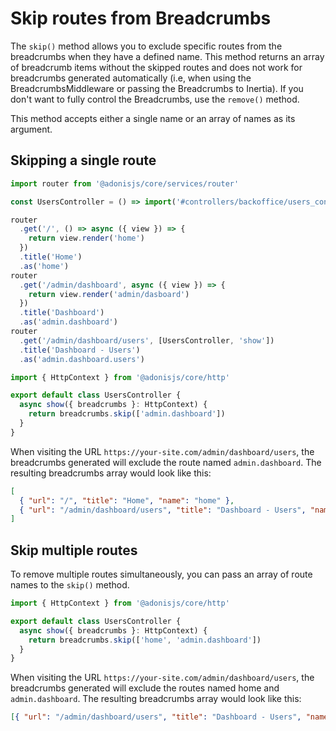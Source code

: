 # Skip routes from Breadcrumbs

The `skip()` method allows you to exclude specific routes from the breadcrumbs when they have a defined name. This method returns an array of breadcrumb items without the skipped routes and does not work for breadcrumbs generated automatically (i.e, when using the BreadcrumbsMiddleware or passing the Breadcrumbs to Inertia). If you don't want to fully control the Breadcrumbs, use the `remove()` method.

This method accepts either a single name or an array of names as its argument.

## Skipping a single route

```typescript
import router from '@adonisjs/core/services/router'

const UsersController = () => import('#controllers/backoffice/users_controller')

router
  .get('/', () => async ({ view }) => {
    return view.render('home')
  })
  .title('Home')
  .as('home')
router
  .get('/admin/dashboard', async ({ view }) => {
    return view.render('admin/dasboard')
  })
  .title('Dashboard')
  .as('admin.dashboard')
router
  .get('/admin/dashboard/users', [UsersController, 'show'])
  .title('Dashboard - Users')
  .as('admin.dashboard.users')
```

```typescript
import { HttpContext } from '@adonisjs/core/http'

export default class UsersController {
  async show({ breadcrumbs }: HttpContext) {
    return breadcrumbs.skip(['admin.dashboard'])
  }
}
```

When visiting the URL `https://your-site.com/admin/dashboard/users`, the breadcrumbs generated will exclude the route named `admin.dashboard`. The resulting breadcrumbs array would look like this:

```json
[
  { "url": "/", "title": "Home", "name": "home" },
  { "url": "/admin/dashboard/users", "title": "Dashboard - Users", "name": "admin.dashboard.users" }
]
```

## Skip multiple routes

To remove multiple routes simultaneously, you can pass an array of route names to the `skip()` method.

```typescript
import { HttpContext } from '@adonisjs/core/http'

export default class UsersController {
  async show({ breadcrumbs }: HttpContext) {
    return breadcrumbs.skip(['home', 'admin.dashboard'])
  }
}
```

When visiting the URL `https://your-site.com/admin/dashboard/users`, the breadcrumbs generated will exclude the routes named home and `admin.dashboard`. The resulting breadcrumbs array would look like this:

```json
[{ "url": "/admin/dashboard/users", "title": "Dashboard - Users", "name": "admin.dashboard.users" }]
```
